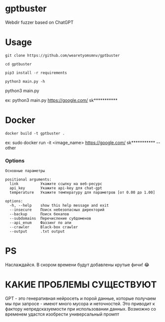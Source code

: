 # gptbuster
Webdir fuzzer based on ChatGPT



# Usage

```
git clone https://github.com/wearetyomsmnv/gptbuster
```
```
cd gptbuster
```
```
pip3 install -r requirements
```
```
python3 main.py -h 
```


python3 main.py <website> <api-key>

ex: python3 main.py https://google.com/ sk*********** <args>


# Docker

```
docker build -t gptbuster . 
```

ex: sudo docker run -it <image_name> https://google.com/ sk*********** --other <args>



### Options


```
Основные параметры

positional arguments:
  link          Укажите ссылку на веб-ресурс
  api_key       Укажите api-key для chat-gpt
  temperature   Укажите температуру для параметров [от 0.00 до 1.00]

options:
  -h, --help    show this help message and exit
  --insecure    Поиск небезопасных директорий
  --backup      Поиск бекапов
  --subdomains  Перечисление субдоменов
  --api_enum    Фаззинг по апи
  --crawler     Black-box crawler
  --output      .txt output
```

# PS

Наслаждайся. В скором времени будут добавлены крутые фичи! :joy:

# КАКИЕ ПРОБЛЕМЫ СУЩЕСТВУЮТ

GPT - это генеративная нейросеть и порой данные, которые получаем мы при запросе - имеют много мусора и неточностей. Это приводит к фактору непредсказуемости при использовании данных. Возможно со временем удастся изобрести универсальный промпт

